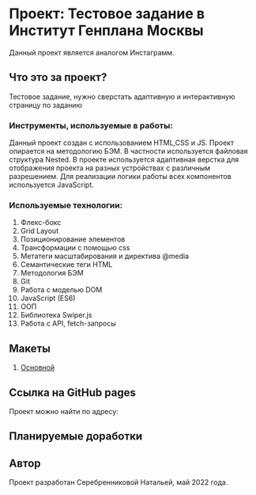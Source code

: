 # Проект: Тестовое задание в Институт Генплана Москвы
Данный проект является аналогом Инстаграмм.

## Что это за проект?
Тестовое задание, нужно сверстать адаптивную и интерактивную страницу по заданию

### Инструменты, используемые в работы:

Данный проект создан с использованием HTML,CSS и JS.
Проект опирается на методологию БЭМ. В частности используется файловая структура Nested.
В проекте используется адаптивная верстка для отображения проекта на разных устройствах с различным разрешением.
Для реализации логики работы всех компонентов используется JavaScript.

### Используемые технологии:

1. Флекс-бокс
2. Grid Layout
3. Позиционирование элементов
4. Трансформации с помощью css
5. Метатеги масштабирования и директива @media
6. Семантические теги HTML
7. Методология БЭМ
8. Git
9. Работа с моделью DOM
10. JavaScript (ES6)
11. ООП
12. Библиотека Swiper.js
13. Работа с API, fetch-запросы

## Макеты

1. [Основной](https://www.figma.com/file/9BzbBxaYOtn2xqoOv5ynpB/%D0%A2%D0%B5%D1%81%D1%82%D0%BE%D0%B2%D0%BE%D0%B5-%D0%97%D0%B0%D0%B4%D0%B0%D0%BD%D0%B8%D0%B5-%D0%B2-%D0%98%D0%BD%D1%81%D1%82%D0%B8%D1%82%D1%83%D1%82-%D0%93%D0%B5%D0%BD%D0%BF%D0%BB%D0%B0%D0%BD%D0%B0-%D0%9C%D0%BE%D1%81%D0%BA%D0%B2%D1%8B?node-id=2%3A12814)


## Ссылка на GitHub pages

Проект можно найти по адресу: 

## Планируемые доработки


## Автор
Проект разработан Серебренниковой Натальей, май 2022 года.
